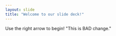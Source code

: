 ```yaml
---
layout: slide
title: "Welcome to our slide deck!"
---
```


Use the right arrow to begin!
"This is BAD change."
